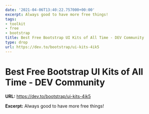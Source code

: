 ```yaml
---
date: '2021-04-06T13:40:22.757000+00:00'
excerpt: Always good to have more free things!
tags:
- toolkit
- free
- bootstrap
title: Best Free Bootstrap UI Kits of All Time - DEV Community
type: drop
url: https://dev.to/bootstrap/ui-kits-4ik5
---
```


# Best Free Bootstrap UI Kits of All Time - DEV Community

**URL:** https://dev.to/bootstrap/ui-kits-4ik5

**Excerpt:** Always good to have more free things!
